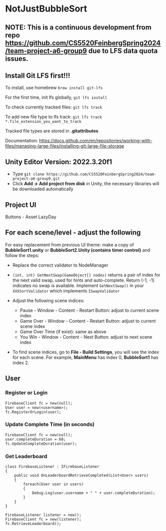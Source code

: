 # NotJustBubbleSort

## NOTE: This is a continuous development from repo https://github.com/CS5520FeinbergSpring2024/team-project-a6-group9 due to LFS data quota issues.

## Install Git LFS first!!!
To install, use homebrew `brew install git-lfs`

For the first time, init lfs globally, `git lfs install`

To check currently tracked files: `git lfs track`

To add new file type to lfs track: `git lfs track *.file_extension_you_want_to_track`

Tracked file types are stored in **.gitattributes**

Documentation: https://docs.github.com/en/repositories/working-with-files/managing-large-files/installing-git-large-file-storage

## Unity Editor Version: **2022.3.20f1**
- Type `git clone https://github.com/CS5520FeinbergSpring2024/team-project-a6-group9.git`
- Click **Add -> Add project from disk** in Unity, the necessary libraries will be downloaded automatically

## Project UI
Buttons - Asset LazyDay


## For each scene/level - adjust the following
For easy replacement from previous UI theme: make a copy of **BubbleSort1.unity** or **BubbleSort2.Unity (contains timer control)** and follow the steps:

- Replace the correct validator to NodeManager
- `(int, int) GetNextSwap(GameObject[] nodes)` returns a pair of index for the next valid swap, used for hints and auto-complete. Return (-1, -1) indicates no swap is available. Implement `GetNextSwap()` in your `XXXSortValidator` which implements `ISwapValidator`

- Adjust the following scene indices:
    - Pause - Window - Content - Restart Button: adjust to current scene index
    - Game Over - Window - Content - Restart Button: adjust to current scene index
    - Game Over Time (if exist): same as above
    - You Win - Window - Content - Next Button: adjust to next scene index

- To find scene indices, go to **File - Build Settings**, you will see the index for each scene. For example, **MainMenu** has index 0, **BubbleSort1** has index 2.

## User
### Register or Login
```
FirebaseClient fc = new(null);
User user = new(<username>);
fc.RegisterOrLogin(user);
```

### Update Complete Time (in seconds)
```
FirebaseClient fc = new(null);
user.completeDuration = 60;
fc.UpdateCompleteDuration(user);
```

### Get Leaderboard
```
class FirebaseListener : IFirebaseListener
{
    public void OnLeaderboardRetrieveCompleted(List<User> users)
    {
        foreach(User user in users)
        {
            Debug.Log(user.username + " " + user.completeDuration);
        }
    }
}

FirebaseListener listener = new();
FirebaseClient fc = new(listener);
fc.RetrieveLeaderboard();
```

